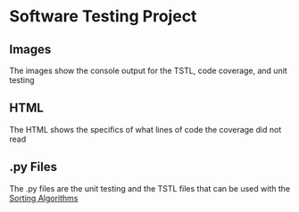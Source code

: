 # Software Testing Project
## Images
The images show the console output for the TSTL, code coverage, and unit testing
## HTML
The HTML shows the specifics of what lines of code the coverage did not read
## .py Files
The .py files are the unit testing and the TSTL files that can be used with the [Sorting Algorithms](https://github.com/RefaelBeker7/Sorting-Algorithms-Python/blob/master/ExampleSort_sixDifference.py)
